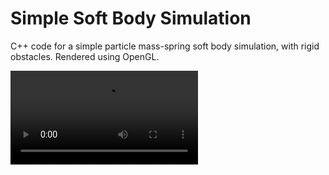 # Simple Soft Body Simulation
C++ code for a simple particle mass-spring soft body simulation, with rigid obstacles.  Rendered using OpenGL.

<video src="simplesoftbody_3.mov"></video>
